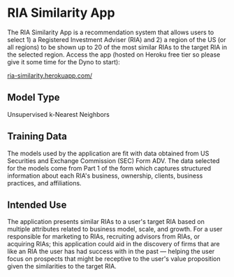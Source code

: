 # RIA Similarity App
The RIA Similarity App is a recommendation system that allows users to select 1) a Registered Investment Adviser (RIA) and 2) a region of the US (or all regions) to be shown up to 20 of the most similar RIAs to the target RIA in the selected region. Access the app (hosted on Heroku free tier so please give it some time for the Dyno to start):

[ria-similarity.herokuapp.com/](https://ria-similarity.herokuapp.com/)

## Model Type
Unsupervised k-Nearest Neighbors

## Training Data
The models used by the application are fit with data obtained from US Securities and Exchange Commission (SEC) Form ADV. The data selected for the models come from Part 1 of the form which captures structured information about each RIA's business, ownership, clients, business practices, and affiliations.

## Intended Use
The application presents similar RIAs to a user's target RIA based on multiple attributes related to business model, scale, and growth. For a user responsible for marketing to RIAs, recruiting advisors from RIAs, or acquiring RIAs; this application could aid in the discovery of firms that are like an RIA the user has had success with in the past — helping the user focus on prospects that might be receptive to the user's value proposition given the similarities to the target RIA.